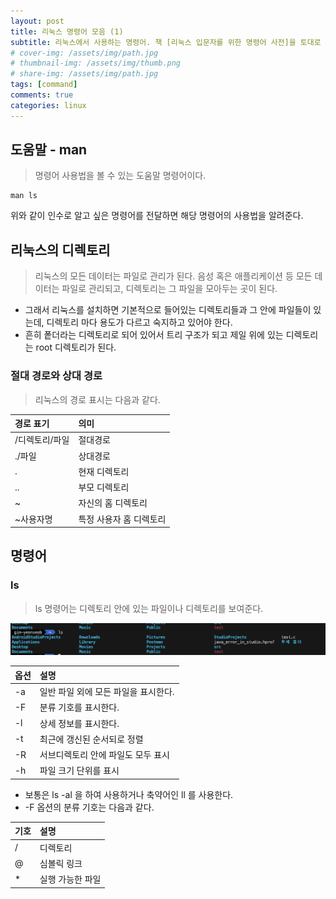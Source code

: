 ```yaml
---
layout: post
title: 리눅스 명령어 모음 (1)
subtitle: 리눅스에서 사용하는 명령어. 책 [리눅스 입문자를 위한 명령어 사전]을 토대로 정리한 포스트 입니다.
# cover-img: /assets/img/path.jpg
# thumbnail-img: /assets/img/thumb.png
# share-img: /assets/img/path.jpg
tags: [command]
comments: true
categories: linux
---
```


## 도움말 - man

> 명령어 사용법을 볼 수 있는 도움말 명령어이다.

```
man ls
```
위와 같이 인수로 알고 싶은 명령어를 전달하면 해당 명령어의 사용법을 알려준다.  
  
## 리눅스의 디렉토리

> 리눅스의 모든 데이터는 파일로 관리가 된다. 음성 혹은 애플리케이션 등 모든 데이터는 파일로 관리되고, 디렉토리는 그 파일을 모아두는 곳이 된다. 

- 그래서 리눅스를 설치하면 기본적으로 들어있는 디렉토리들과 그 안에 파일들이 있는데, 디렉토리 마다 용도가 다르고 숙지하고 있어야 한다.
- 흔히 퐅더라는 디렉토리로 되어 있어서 트리 구조가 되고 제일 위에 있는 디렉토리는 root 디렉토리가 된다.

### 절대 경로와 상대 경로

> 리눅스의 경로 표시는 다음과 같다.

| 경로 표기 | 의미 |
| :------ |:--- |
| /디렉토리/파일 | 절대경로 |
| ./파일 | 상대경로 |
| . | 현재 디렉토리 |
| .. | 부모 디렉토리 |
| ~ | 자신의 홈 디렉토리|
| ~사용자명 | 특정 사용자 홈 디렉토리 |


## 명령어

### ls
> ls 명령어는 디렉토리 안에 있는 파일이나 디렉토리를 보여준다.

![그림-1](/assets/img/posts/linux-linux-command-1-picture-1.png)

| 옵션 | 설명 |
| :----- | :----- |
| -a | 일반 파일 외에 모든 파일을 표시한다. |
| -F | 분류 기호를 표시한다. |
| -l | 상세 정보를 표시한다. |
| -t | 최근에 갱신된 순서되로 정렬 |
| -R | 서브디렉토리 안에 파일도 모두 표시 |
| -h | 파일 크기 단위를 표시 |



- 보통은 ls -al 을 하여 사용하거나 축약어인 ll 를 사용한다.
- -F 옵션의 분류 기호는 다음과 같다.  

| 기호 | 설명 |
| :----- | :----- |
| / | 디렉토리 |
| @ | 심볼릭 링크 |
| * | 실행 가능한 파일 |



